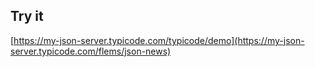 ## Try it

[https://my-json-server.typicode.com/typicode/demo](https://my-json-server.typicode.com/flems/json-news)
